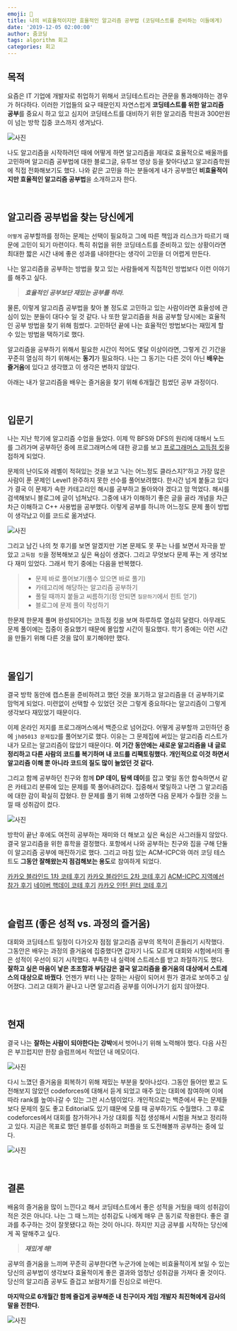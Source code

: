 ```yaml
---
emoji: 🐥
title: 나의 비효율적이지만 효율적인 알고리즘 공부법 (코딩테스트를 준비하는 이들에게)
date: '2019-12-05 02:00:00'
author: 줌코딩
tags: algorithm 회고
categories: 회고
---
```


## 목적

요즘은 IT 기업에 개발자로 취업하기 위해서 코딩테스트라는 관문을 통과해야하는 경우가 허다하다. 이러한 기업들의 요구 때문인지 자연스럽게 **코딩테스트를 위한 알고리즘 공부**를 중요시 하고 있고 심지어 코딩테스트를 대비하기 위한 알고리즘 학원과 300만원이 넘는 방학 집중 코스까지 생겨났다.

![사진](./how-to-algo-1.png)

나도 알고리즘을 시작하려던 때에 어떻게 하면 알고리즘을 제대로 효율적으로 배울까를 고민하며 알고리즘 공부법에 대한 블로그글, 유투브 영상 등을 찾아다녔고 알고리즘학원에 직접 전화해보기도 했다. 나와 같은 고민을 하는 분들에게 내가 공부했던 **비효율적이지만 효율적인 알고리즘 공부법**을 소개하고자 한다.

<br>

## 알고리즘 공부법을 찾는 당신에게

`어떻게` 공부할까를 정하는 문제는 선택이 필요하고 그에 따른 책임과 리스크가 따르기 때문에 고민이 되기 마련이다. 특히 취업을 위한 코딩테스트를 준비하고 있는 상황이라면 최대한 짧은 시간 내에 좋은 성과를 내야한다는 생각이 고민을 더 어렵게 만든다.

나는 알고리즘을 공부하는 방법을 찾고 있는 사람들에게 직접적인 방법보다 이런 이야기를 해주고 싶다.

> ***효율적인 공부보단 재밌는 공부를 하라.***

물론, 이렇게 알고리즘 공부법을 찾아 볼 정도로 고민하고 있는 사람이라면 효율성에 관심이 있는 분들이 대다수 일 것 같다. 나 또한 알고리즘을 처음 공부할 당시에는 효율적인 공부 방법을 찾기 위해 힘썼다. 고민하던 끝에 나는 효율적인 방법보다는 재밌게 할 수 있는 방법을 택하기로 했다.

알고리즘을 공부하기 위해서 필요한 시간이 적어도 몇달 이상이라면, 그렇게 긴 기간을 꾸준히 열심히 하기 위해서는 **동기**가 필요하다. 나는 그 동기는 다른 것이 아닌 **배우는 즐거움**에 있다고 생각했고 이 생각은 변하지 않았다.

아래는 내가 알고리즘을 배우는 즐거움을 찾기 위해 6개월간 힘썼던 공부 과정이다.

<br>

## 입문기

나는 지난 학기에 알고리즘 수업을 들었다. 이제 막 BFS와 DFS의 원리에 대해서 노드를 그려가며 공부하던 중에 프로그래머스에 대한 광고를 보고 [프로그래머스 고득점 킷](https://programmers.co.kr/learn/challenges)을 접하게 되었다.

문제의 난이도와 레벨이 적혀있는 것을 보고 '나는 어느정도 클라스지?'하고 가장 많은 사람이 푼 문제인 Level1 완주하지 못한 선수를 풀어보려했다. 한시간 넘게 붙들고 있다가 결국 이 문제가 속한 카테고리인 해시를 공부하고 돌아와야 겠다고 맘 먹었다. 해시를 검색해보니 블로그에 글이 넘쳐났다. 그중에 내가 이해하기 좋은 글을 골라 개념을 차근차근 이해하고 C++ 사용법을 공부했다. 이렇게 공부를 하니까 어느정도 문제 풀이 방법이 생각났고 이를 코드로 옮겨냈다.

![사진](./how-to-algo-2.png)

그리고 남긴 나의 첫 후기를 보면 알겠지만 기본 문제도 못 푸는 나를 보면서 자극을 받았고 `고득점 킷`을 정복해보고 싶은 욕심이 생겼다. 그리고 무엇보다 문제 푸는 게 생각보다 재미 있었다. 그래서 학기 중에는 다음을 반복했다.

>* 문제 바로 풀어보기(풀수 있으면 바로 풀기)
>* 카테고리에 해당하는 알고리즘 공부하기
>* 풀릴 때까지 붙들고 씨름하기(정 안되면 `질문하기`에서 힌트 얻기)
>* 블로그에 문제 풀이 작성하기

한문제 한문제 풀며 완성되어가는 코득점 킷을 보며 하루하루 열심히 달렸다. 아무래도 문제 풀이에는 집중이 중요했기 때문에 몰입할 시간이 필요했다. 학기 중에는 이런 시간을 만들기 위해 다른 것을 많이 포기해야만 했다.

<br>

## 몰입기

결국 방학 동안에 캡스톤을 준비하려고 했던 것을 포기하고 알고리즘을 더 공부하기로 맘먹게 되었다. 미련없이 선택할 수 있었던 것은 그렇게 중요하다는 알고리즘이 그렇게 생각보다 재밌었기 때문이다.

이제 온라인 저지를 프로그래머스에서 백준으로 넘어갔다. 어떻게 공부할까 고민하던 중에 `jh05013 문제집2`를 풀어보기로 했다. 이유는 그 문제집에 써있는 알고리즘 리스트가 내가 모르는 알고리즘이 많았기 때문이다. **이 기간 동안에는 새로운 알고리즘을 내 글로 정리하고 다른 사람의 코드를 복기하며 내 코드를 리팩토링했다. 개인적으로 이것 하면서 알고리즘 이해 뿐 아니라 코드의 질도 많이 늘었던 것 같다.**

그리고 함께 공부하던 친구와 함께 **DP 데이, 탐색 데이**를 잡고 몇일 동안 합숙하면서 같은 카테고리 분류에 있는 문제를 쭉 풀어내려갔다. 집중해서 몇일하고 나면 그 알고리즘에 대한 감이 확실히 잡혔다. 한 문제를 풀기 위해 고생하면 다음 문제가 수월한 것을 느낄 때 성취감이 컸다.

![사진](./how-to-algo-3.png)

방학이 끝난 후에도 여전히 공부하는 재미와 더 해보고 싶은 욕심은 사그러들지 않았다. 결국 알고리즘을 위한 휴학을 결정했다. 포항에서 나와 공부하는 친구와 집을 구해 단둘이 알고리즘 공부에 매진하기로 했다. 그리고 마침 있는 ACM-ICPC와 여러 코딩 테스트도 **그동안 잘해왔는지 점검해보는 용도**로 참여하게 되었다.

[카카오 블라인드 1차 코테 후기](2019-09-07-2020-kakao-blind.md)
[카카오 블라인드 2차 코테 후기](2019-09-23-2020-kakao-blind-2.md)
[ACM-ICPC 지역예선 참가 후기](2019-10-05-2019-ACM-ICPC-1.md)
[네이버 핵데이 코테 후기](2019-10-12-2019-naver-hackday-1.md)
[카카오 인턴 윈터 코테 후기](2019-11-09-2019-kakao-winter-intern-1.md)

<br>

## 슬럼프 (좋은 성적 vs. 과정의 즐거움)

대회와 코딩테스트 일정이 다가오자 점점 알고리즘 공부의 목적이 흔들리기 시작했다. 그동안은 배우는 과정의 즐거움에 집중했다면 갑자기 나도 모르게 대회와 시험에서의 좋은 성적이 우선이 되기 시작했다. 부족한 내 실력에 스트레스를 받고 좌절하기도 했다. **잘하고 싶은 마음이 낳은 초조함과 부담감은 결국 알고리즘을 즐거움의 대상에서 스트레스의 대상으로 바꿨다**. 언젠가 부터 나는 잘하는 사람이 되어서 뭔가 결과로 보여주고 싶어졌다. 그리고 대회가 끝나고 나면 알고리즘 공부를 이어나가기 쉽지 않아졌다.

<br>

## 현재

결국 나는 **잘하는 사람이 되야한다는 강박**에서 벗어나기 위해 노력해야 했다. 다음 사진은 부끄럽지만 한창 슬럼프에서 적었던 내 메모이다.

![사진](./how-to-algo-4.png)

다시 느꼈던 즐거움을 회복하기 위해 재밌는 부분을 찾아나섰다. 그동안 들어만 봤고 도전해보지 않았던 codeforces에 대해서 듣게 되었고 매주 있는 대회에 참여하며 이에 따라 rank를 높여나갈 수 있는 그런 시스템이었다. 개인적으로는 백준에서 푸는 문제들보다 문제의 질도 좋고 Editorial도 있기 떄문에 모를 때 공부하기도 수월했다. 그 후로 codeforces에서 대회를 참가하거나 가상 대회를 직접 생성해서 시험을 쳐보고 정리하고 있다. 지금은 목표로 했던 블루를 성취하고 퍼플을 또 도전해볼까 공부하는 중에 있다.

![사진](./how-to-algo-5.png)

<br>

## 결론

배움의 즐거움을 많이 느낀다고 해서 코딩테스트에서 좋은 성적을 거뒀을 때의 성취감이 적은 것은 아니다. 나는 그 때 느끼는 성취감도 나에게 매우 큰 동기로 작용한다. 좋은 결과를 추구하는 것이 잘못됐다고 하는 것이 아니다. 하지만 지금 공부를 시작하는 당신에게 꼭 말해주고 싶다.

> ***재밌게 해!***

공부의 즐거움을 느끼며 꾸준히 공부한다면 누군가에 눈에는 비효율적이게 보일 수 있는 당신의 공부법이 생각보다 효율적이게 좋은 결과와 엄청난 성취감을 가져다 줄 것이다. 당신의 알고리즘 공부도 즐겁고 보람차기를 진심으로 바란다.

**마지막으로 6개월간 함께 즐겁게 공부해준 내 친구이자 게임 개발자 최진혁에게 감사의 말을 전한다.**

![사진](./Jinhyeoks.jpeg)


```toc
```